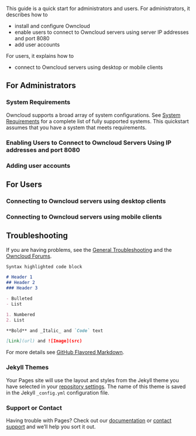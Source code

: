 This  guide is a quick start for administrators and users. For administrators, it describes how to 
- install and configure Owncloud
- enable users to connect to Owncloud servers using server IP addresses and port 8080
- add user accounts

For users, it explains how to
- connect to Owncloud servers using desktop or mobile clients

## For Administrators
### System Requirements
Owncloud supports a broad array of system configurations. See [System Requirements](https://doc.owncloud.org/server/10.0/admin_manual/installation/system_requirements.html#officially-recommended-supported-options) for a complete list of fully supported systems. This quickstart assumes that you have a system that meets requirements.

### Enabling Users to Connect to Owncloud Servers Using IP addresses and port 8080

### Adding user accounts

## For Users
### Connecting to Owncloud servers using desktop clients
### Connecting to Owncloud servers using mobile clients

## Troubleshooting
If you are having problems, see the [General Troubleshooting](https://doc.owncloud.org/server/10.0/admin_manual/issues/general_troubleshooting.html) and the [Owncloud Forums](https://central.owncloud.org/).




```markdown
Syntax highlighted code block

# Header 1
## Header 2
### Header 3

- Bulleted
- List

1. Numbered
2. List

**Bold** and _Italic_ and `Code` text

[Link](url) and ![Image](src)
```

For more details see [GitHub Flavored Markdown](https://guides.github.com/features/mastering-markdown/).

### Jekyll Themes

Your Pages site will use the layout and styles from the Jekyll theme you have selected in your [repository settings](https://github.com/bebopluvr/github.io/settings). The name of this theme is saved in the Jekyll `_config.yml` configuration file.

### Support or Contact

Having trouble with Pages? Check out our [documentation](https://help.github.com/categories/github-pages-basics/) or [contact support](https://github.com/contact) and we’ll help you sort it out.
